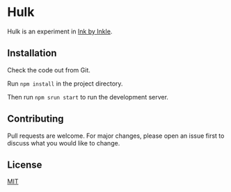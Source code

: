 # Hulk

Hulk is an experiment in [Ink by Inkle](https://www.inklestudios.com/ink/).

## Installation

Check the code out from Git.

Run `npm install` in the project directory.

Then run `npm srun start` to run the development server.

## Contributing

Pull requests are welcome. For major changes, please open an issue first to discuss what you would like to change.

## License

[MIT](https://choosealicense.com/licenses/mit/)
